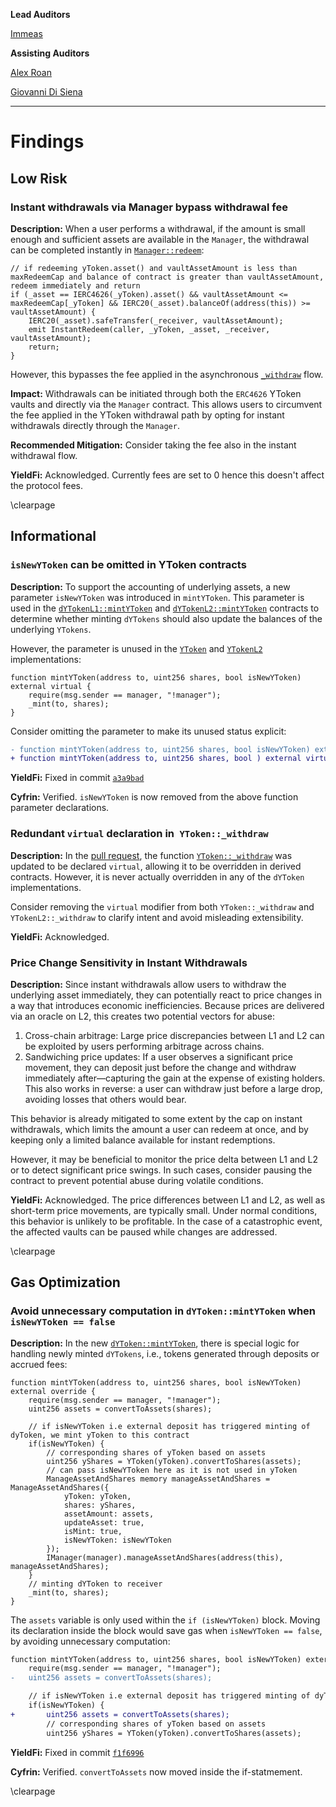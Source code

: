 **Lead Auditors**

[Immeas](https://twitter.com/0ximmeas)

**Assisting Auditors**

[Alex Roan](https://twitter.com/alexroan)

[Giovanni Di Siena](https://twitter.com/giovannidisiena)

---

# Findings
## Low Risk


### Instant withdrawals via Manager bypass withdrawal fee

**Description:** When a user performs a withdrawal, if the amount is small enough and sufficient assets are available in the `Manager`, the withdrawal can be completed instantly in [`Manager::redeem`](https://github.com/YieldFiLabs/contracts/blob/e43fa029e2af65dae447882c53777e3bed387385/contracts/core/Manager.sol#L203-L208):

```solidity
// if redeeming yToken.asset() and vaultAssetAmount is less than maxRedeemCap and balance of contract is greater than vaultAssetAmount, redeem immediately and return
if (_asset == IERC4626(_yToken).asset() && vaultAssetAmount <= maxRedeemCap[_yToken] && IERC20(_asset).balanceOf(address(this)) >= vaultAssetAmount) {
    IERC20(_asset).safeTransfer(_receiver, vaultAssetAmount);
    emit InstantRedeem(caller, _yToken, _asset, _receiver, vaultAssetAmount);
    return;
}
```

However, this bypasses the fee applied in the asynchronous [`_withdraw`](https://github.com/YieldFiLabs/contracts/blob/e43fa029e2af65dae447882c53777e3bed387385/contracts/core/Manager.sol#L379-L395) flow.

**Impact:** Withdrawals can be initiated through both the `ERC4626` YToken vaults and directly via the `Manager` contract. This allows users to circumvent the fee applied in the YToken withdrawal path by opting for instant withdrawals directly through the `Manager`.

**Recommended Mitigation:** Consider taking the fee also in the instant withdrawal flow.

**YieldFi:** Acknowledged. Currently fees are set to 0 hence this doesn't affect the protocol fees.

\clearpage
## Informational


### `isNewYToken` can be omitted in YToken contracts

**Description:** To support the accounting of underlying assets, a new parameter `isNewYToken` was introduced in `mintYToken`. This parameter is used in the [`dYTokenL1::mintYToken`](https://github.com/YieldFiLabs/contracts/blob/702a931df3adb2f6e48807203cdc7a92604ea249/contracts/core/tokens/dYTokenL1.sol#L67-L81) and [`dYTokenL2::mintYToken`](https://github.com/YieldFiLabs/contracts/blob/702a931df3adb2f6e48807203cdc7a92604ea249/contracts/core/tokens/dYTokenL2.sol#L65-L79) contracts to determine whether minting `dYTokens` should also update the balances of the underlying `YTokens`.

However, the parameter is unused in the [`YToken`](https://github.com/YieldFiLabs/contracts/blob/702a931df3adb2f6e48807203cdc7a92604ea249/contracts/core/tokens/YToken.sol#L215-L225) and [`YTokenL2`](https://github.com/YieldFiLabs/contracts/blob/702a931df3adb2f6e48807203cdc7a92604ea249/contracts/core/tokens/YTokenL2.sol#L198-L208) implementations:

```solidity
function mintYToken(address to, uint256 shares, bool isNewYToken) external virtual {
    require(msg.sender == manager, "!manager");
    _mint(to, shares);
}
```

Consider omitting the parameter to make its unused status explicit:

```diff
- function mintYToken(address to, uint256 shares, bool isNewYToken) external virtual {
+ function mintYToken(address to, uint256 shares, bool ) external virtual {
```

**YieldFi:** Fixed in commit [`a3a9bad`](https://github.com/YieldFiLabs/contracts/commit/a3a9badf7a2ef877e128add79f52453a5cbc0fa5)

**Cyfrin:** Verified. `isNewYToken` is now removed from the above function parameter declarations.


### Redundant `virtual` declaration in` YToken::_withdraw`

**Description:** In the [pull request](https://github.com/YieldFiLabs/contracts/pull/19), the function [`YToken::_withdraw`](https://github.com/YieldFiLabs/contracts/blob/702a931df3adb2f6e48807203cdc7a92604ea249/contracts/core/tokens/YToken.sol#L193) was updated to be declared `virtual`, allowing it to be overridden in derived contracts. However, it is never actually overridden in any of the `dYToken` implementations.

Consider removing the `virtual` modifier from both `YToken::_withdraw` and `YTokenL2::_withdraw` to clarify intent and avoid misleading extensibility.

**YieldFi:** Acknowledged.


### Price Change Sensitivity in Instant Withdrawals

**Description:** Since instant withdrawals allow users to withdraw the underlying asset immediately, they can potentially react to price changes in a way that introduces economic inefficiencies. Because prices are delivered via an oracle on L2, this creates two potential vectors for abuse:

1. Cross-chain arbitrage: Large price discrepancies between L1 and L2 can be exploited by users performing arbitrage across chains.
2. Sandwiching price updates: If a user observes a significant price movement, they can deposit just before the change and withdraw immediately after—capturing the gain at the expense of existing holders. This also works in reverse: a user can withdraw just before a large drop, avoiding losses that others would bear.

This behavior is already mitigated to some extent by the cap on instant withdrawals, which limits the amount a user can redeem at once, and by keeping only a limited balance available for instant redemptions.

However, it may be beneficial to monitor the price delta between L1 and L2 or to detect significant price swings. In such cases, consider pausing the contract to prevent potential abuse during volatile conditions.

**YieldFi:** Acknowledged. The price differences between L1 and L2, as well as short-term price movements, are typically small. Under normal conditions, this behavior is unlikely to be profitable. In the case of a catastrophic event, the affected vaults can be paused while changes are addressed.

\clearpage
## Gas Optimization


### Avoid unnecessary computation in `dYToken::mintYToken` when `isNewYToken == false`

**Description:** In the new [`dYToken::mintYToken`](https://github.com/YieldFiLabs/contracts/blob/702a931df3adb2f6e48807203cdc7a92604ea249/contracts/core/tokens/dYTokenL1.sol#L67-L81), there is special logic for handling newly minted `dYTokens`, i.e., tokens generated through deposits or accrued fees:

```solidity
function mintYToken(address to, uint256 shares, bool isNewYToken) external override {
    require(msg.sender == manager, "!manager");
    uint256 assets = convertToAssets(shares);

    // if isNewYToken i.e external deposit has triggered minting of dyToken, we mint yToken to this contract
    if(isNewYToken) {
        // corresponding shares of yToken based on assets
        uint256 yShares = YToken(yToken).convertToShares(assets);
        // can pass isNewYToken here as it is not used in yToken
        ManageAssetAndShares memory manageAssetAndShares = ManageAssetAndShares({
            yToken: yToken,
            shares: yShares,
            assetAmount: assets,
            updateAsset: true,
            isMint: true,
            isNewYToken: isNewYToken
        });
        IManager(manager).manageAssetAndShares(address(this), manageAssetAndShares);
    }
    // minting dYToken to receiver
    _mint(to, shares);
}
```

The `assets` variable is only used within the `if (isNewYToken)` block. Moving its declaration inside the block would save gas when `isNewYToken == false`, by avoiding unnecessary computation:

```diff
function mintYToken(address to, uint256 shares, bool isNewYToken) external override {
    require(msg.sender == manager, "!manager");
-   uint256 assets = convertToAssets(shares);

    // if isNewYToken i.e external deposit has triggered minting of dyToken, we mint yToken to this contract
    if(isNewYToken) {
+       uint256 assets = convertToAssets(shares);
        // corresponding shares of yToken based on assets
        uint256 yShares = YToken(yToken).convertToShares(assets);
```

**YieldFi:** Fixed in commit [`f1f6996`](https://github.com/YieldFiLabs/contracts/commit/f1f69960c4d6d84aa8fe7658ac535a79fb77f505)

**Cyfrin:** Verified. `convertToAssets` now moved inside the if-statmement.

\clearpage
